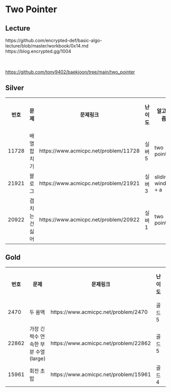 <h1>Two Pointer</h1>

<h2>Lecture</h2>
https://github.com/encrypted-def/basic-algo-lecture/blob/master/workbook/0x14.md<br>
https://blog.encrypted.gg/1004<br><br><br>

https://github.com/tony9402/baekjoon/tree/main/two_pointer<br>

<h2>Silver</h2>
<table>
    <tr>
        <th scope="col">번호</td>
        <th scope="col">문제</td>
        <th scope="col">문제링크</td>
        <th scope="col">난이도</td>
        <th scope="col">알고리즘</td>
        <th scope="col">풀이링크</td>
    </tr>
    <tr>
        <td>11728</td>
        <td>배열 합치기</td>
        <td>https://www.acmicpc.net/problem/11728</td>
        <td>실버5</td>
        <td>two pointer</td>
        <td>link</td>
    </tr>
    <tr>
        <td>21921</td>
        <td>블로그</td>
        <td>https://www.acmicpc.net/problem/21921</td>
        <td>실버3</td>
        <td>sliding window + a</td>
        <td>link</td>
    </tr>
    <tr>
        <td>20922</td>
        <td>겹치는 건 싫어</td>
        <td>https://www.acmicpc.net/problem/20922</td>
        <td>실버1</td>
        <td>two pointer</td>
        <td>link</td>
    </tr>
</table>

<h2>Gold</h2>
<table>
    <tr>
        <th scope="col">번호</td>
        <th scope="col">문제</td>
        <th scope="col">문제링크</td>
        <th scope="col">난이도</td>
        <th scope="col">알고리즘</td>
        <th scope="col">풀이링크</td>
    </tr>
    <tr>
        <td>2470</td>
        <td>두 용액</td>
        <td>https://www.acmicpc.net/problem/2470</td>
        <td>골드5</td>
        <td>two pointer</td>
        <td>link</td>
    </tr>
    <tr>
        <td>22862</td>
        <td>가장 긴 짝수 연속한 부분 수열 (large)</td>
        <td>https://www.acmicpc.net/problem/22862</td>
        <td>골드5</td>
        <td>two pointer</td>
        <td>link</td>
    </tr>
    <tr>
        <td>15961</td>
        <td>회전 초밥</td>
        <td>https://www.acmicpc.net/problem/15961</td>
        <td>골드4</td>
        <td>two pointer</td>
        <td>link</td>
    </tr>
</table>